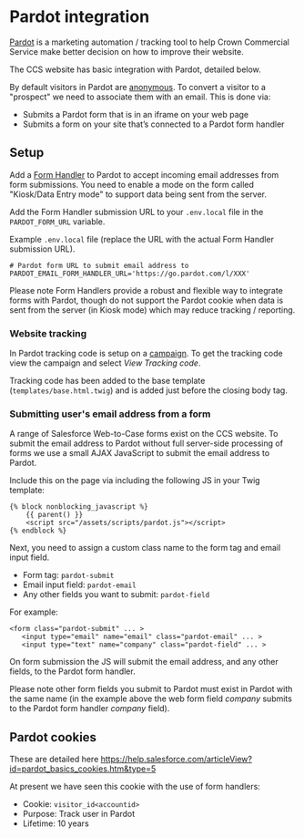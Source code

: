 # Pardot integration

[Pardot](https://www.salesforce.com/products/pardot/overview/) is a marketing automation / tracking tool to help 
Crown Commercial Service make better decision on how to improve their website.

The CCS website has basic integration with Pardot, detailed below.

By default visitors in Pardot are [anonymous](https://help.salesforce.com/articleView?id=pardot_visitors.htm&type=5). 
To convert a visitor to a "prospect" we need to associate them with an email. This is done via:

* Submits a Pardot form that is in an iframe on your web page
* Submits a form on your site that’s connected to a Pardot form handler

## Setup

Add a [Form Handler](https://pi.pardot.com/formHandler) to Pardot to accept incoming email addresses from form 
submissions. You need to enable a mode on the form called "Kiosk/Data Entry mode" to support data being sent from the 
server.   

Add the Form Handler submission URL to your `.env.local` file in the `PARDOT_FORM_URL` variable.

Example `.env.local` file (replace the URL with the actual Form Handler submission URL).

```
# Pardot form URL to submit email address to
PARDOT_EMAIL_FORM_HANDLER_URL='https://go.pardot.com/l/XXX'
```

Please note Form Handlers provide a robust and flexible way to integrate forms with Pardot, though do not support the 
Pardot cookie when data is sent from the server (in Kiosk mode) which may reduce tracking / reporting. 

### Website tracking 

In Pardot tracking code is setup on a [campaign](https://pi.pardot.com/campaign). To get the tracking code view the 
campaign and select _View Tracking code_.

Tracking code has been added to the base template (`templates/base.html.twig`) and is added just before the closing 
body tag.

### Submitting user's email address from a form

A range of Salesforce Web-to-Case forms exist on the CCS website. To submit the email address to Pardot without full 
server-side processing of forms we use a small AJAX JavaScript to submit the email address to Pardot.

Include this on the page via including the following JS in your Twig template:

```
{% block nonblocking_javascript %}
    {{ parent() }}
    <script src="/assets/scripts/pardot.js"></script>
{% endblock %}
```

Next, you need to assign a custom class name to the form tag and email input field. 

* Form tag: `pardot-submit`
* Email input field: `pardot-email`
* Any other fields you want to submit: `pardot-field`

For example:

```
<form class="pardot-submit" ... >
   <input type="email" name="email" class="pardot-email" ... >
   <input type="text" name="company" class="pardot-field" ... >
```

On form submission the JS will submit the email address, and any other fields, to the Pardot form handler.

Please note other form fields you submit to Pardot must exist in Pardot with the same name (in the example above the 
web form field _company_ submits to the Pardot form handler _company_ field). 

## Pardot cookies

These are detailed here https://help.salesforce.com/articleView?id=pardot_basics_cookies.htm&type=5

At present we have seen this cookie with the use of form handlers:

* Cookie: `visitor_id<accountid>`
* Purpose: Track user in Pardot
* Lifetime: 10 years

